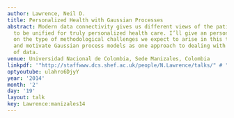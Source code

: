 ```yaml
---
author: Lawrence, Neil D.
title: Personalized Health with Gaussian Processes
abstract: Modern data connectivity gives us different views of the patient which need
  to be unified for truly personalized health care. I’ll give an personal perspective
  on the type of methodological challenges we expect to arise in this this domain
  and motivate Gaussian process models as one approach to dealing with the explosion
  of data.
venue: Universidad Nacional de Colombia, Sede Manizales, Colombia
linkpdf: '"http://staffwww.dcs.shef.ac.uk/people/N.Lawrence/talks/" # "personalized_health_manizales14.pdf"'
optyoutube: ulahro6DjyY
year: '2014'
month: '2'
day: '19'
layout: talk
key: Lawrence:manizales14
---
```

